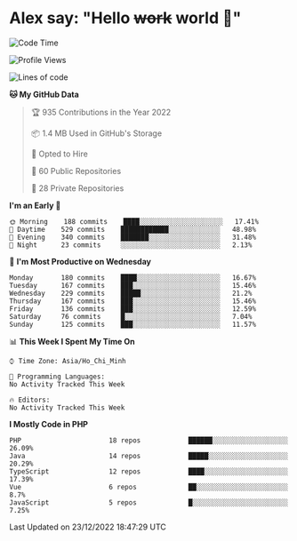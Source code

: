 # Alex say: "Hello ~~work~~ world 🐾"

<!--START_SECTION:waka-->
![Code Time](http://img.shields.io/badge/Code%20Time-839%20hrs%205%20mins-blue)

![Profile Views](http://img.shields.io/badge/Profile%20Views-0-blue)

![Lines of code](https://img.shields.io/badge/From%20Hello%20World%20I%27ve%20Written-1%20Million%20lines%20of%20code-blue)

**🐱 My GitHub Data** 

> 🏆 935 Contributions in the Year 2022
 > 
> 📦 1.4 MB Used in GitHub's Storage 
 > 
> 💼 Opted to Hire
 > 
> 📜 60 Public Repositories 
 > 
> 🔑 28 Private Repositories  
 > 
**I'm an Early 🐤** 

```text
🌞 Morning    188 commits    ████░░░░░░░░░░░░░░░░░░░░░   17.41% 
🌆 Daytime    529 commits    ████████████░░░░░░░░░░░░░   48.98% 
🌃 Evening    340 commits    ███████░░░░░░░░░░░░░░░░░░   31.48% 
🌙 Night      23 commits     ░░░░░░░░░░░░░░░░░░░░░░░░░   2.13%

```
📅 **I'm Most Productive on Wednesday** 

```text
Monday       180 commits    ████░░░░░░░░░░░░░░░░░░░░░   16.67% 
Tuesday      167 commits    ███░░░░░░░░░░░░░░░░░░░░░░   15.46% 
Wednesday    229 commits    █████░░░░░░░░░░░░░░░░░░░░   21.2% 
Thursday     167 commits    ███░░░░░░░░░░░░░░░░░░░░░░   15.46% 
Friday       136 commits    ███░░░░░░░░░░░░░░░░░░░░░░   12.59% 
Saturday     76 commits     █░░░░░░░░░░░░░░░░░░░░░░░░   7.04% 
Sunday       125 commits    ███░░░░░░░░░░░░░░░░░░░░░░   11.57%

```


📊 **This Week I Spent My Time On** 

```text
⌚︎ Time Zone: Asia/Ho_Chi_Minh

💬 Programming Languages: 
No Activity Tracked This Week

🔥 Editors: 
No Activity Tracked This Week

```

**I Mostly Code in PHP** 

```text
PHP                      18 repos            ██████░░░░░░░░░░░░░░░░░░░   26.09% 
Java                     14 repos            █████░░░░░░░░░░░░░░░░░░░░   20.29% 
TypeScript               12 repos            ████░░░░░░░░░░░░░░░░░░░░░   17.39% 
Vue                      6 repos             ██░░░░░░░░░░░░░░░░░░░░░░░   8.7% 
JavaScript               5 repos             █░░░░░░░░░░░░░░░░░░░░░░░░   7.25%

```



 Last Updated on 23/12/2022 18:47:29 UTC
<!--END_SECTION:waka-->
